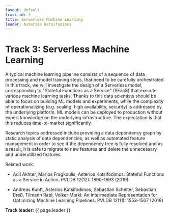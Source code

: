 ```yaml
---
layout: default
track-id: 3
title: Serverless Machine Learning
leader: Asterios Katsifodimos
---
```


# Track 3: Serverless Machine Learning

A typical machine learning pipeline consists of a sequence of data processing and model training steps, that need to be carefully orchestrated.
In this track, we will investigate the design of a Serverless model, corresponding to "Stateful Functions as a Service" (SFaaS) that execute various machine learning tasks. Thanks to this data scientists should be able to focus on building ML models and experiments, while the complexity of operationalizing  (e.g. scaling, high availability, security) is addressed by the underlying platform. ML models can be deployed to production without expert knowledge on the underlying infrastructure. The expectation is that this reduces time-to-market significantly. 

Research topics addressed include providing a data dependency graph by static analysis of data dependencies, as well as automated feature management in order to see if the dependency tree is fully resolved and as a result, it is safe to migrate to new features and delete the unnecessary and underutilized features.

Related work:

- Adil Akhter, Marios Fragkoulis, Asterios Katsifodimos: Stateful Functions as a Service in Action. PVLDB 12(12): 1890-1893 (2019)

- Andreas Kunft, Asterios Katsifodimos, Sebastian Schelter, Sebastian Breß, Tilmann Rabl, Volker Markl: An Intermediate Representation for Optimizing Machine Learning Pipelines. PVLDB 12(11): 1553-1567 (2019)

**Track leader:** {{ page.leader }}
